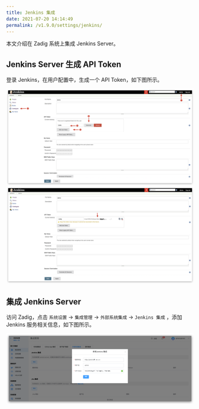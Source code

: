 ```yaml
---
title: Jenkins 集成
date: 2021-07-20 14:14:49
permalink: /v1.9.0/settings/jenkins/
---
```


本文介绍在 Zadig 系统上集成 Jenkins Server。

## Jenkins Server 生成 API Token

登录 Jenkins，在用户配置中，生成一个 API Token，如下图所示。

![api-token](../_images/generate_jenkins_token_1.png)
![api-token](../_images/generate_jenkins_token_2.png)

## 集成 Jenkins Server

访问 Zadig，点击 `系统设置` ->  `集成管理` -> `外部系统集成` -> `Jenkins 集成` ，添加 Jenkins 服务相关信息，如下图所示。

![add-jenkins-server](../_images/add_jenkins_server.png)